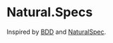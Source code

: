 Natural.Specs
=============

Inspired by [BDD](http://en.wikipedia.org/wiki/Behavior-driven_development) and [NaturalSpec](https://github.com/forki/NaturalSpec).